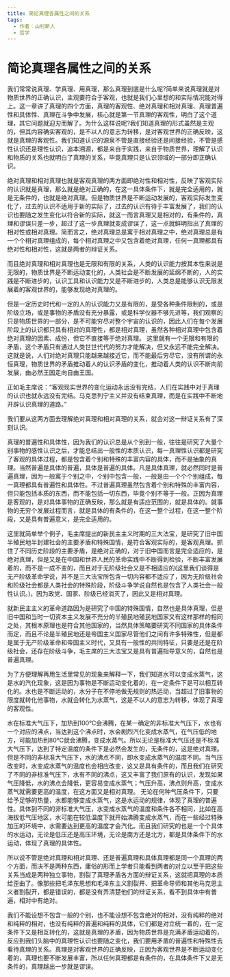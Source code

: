 ```yaml
---
title: 简论真理各属性之间的关系
tags: 
  - 作者：山村新人
  - 哲学
---
```


# 简论真理各属性之间的关系

我们常常说真理、学真理、用真理，那么真理到底是什么呢?简单来说真理就是对物质世界的正确认识，主观要符合于客观，也就是我们心里想的和实际情况能对得上。这一章讲了真理的四个方面，真理的客观性、绝对真理和相对真理、真理普遍性和具体性、真理在斗争中发展，核心就是第一节真理的客观性，明白了这个道理，其它问题就迎刃而解了。为什么这样说呢?我们知道真理的形式虽然是主观的，但其内容确实客观的，是不以人的意志为转移，是对客观世界的正确反映，这就是真理的客观性。我们知道认识的源泉不管是直接经验还是间接经验，不管是感性认识还是理性认识，追本溯源，都是来自于实践，来自于物质世界，理解了认识和物质的关系也就明白了真理的关系，毕竟真理只是认识领域的一部分即正确认识。

绝对真理和相对真理也就是客观真理的两方面即绝对性和相对性，反映了客观实际的认识就是真理，那么就是绝对正确的，在这一具体条件下，就是完全适用的，就是无条件的，也就是绝对真理。但是物质世界是不断运动发展的，客观实际发生变化了，过去的认识不适用于新的实际了，过去的认识有待于丰富发展了，我们的认识也要随之发生变化以符合新的实际，就这一而言真理又是相对的，有条件的，真理和谬误只差一步，超过了这一步真理就变成谬误了，这一点就鲜明指出了真理的相对性或相对真理。简而言之，绝对真理总是寓于相对真理之中，绝对真理总是有一个个相对真理组成的，每个相对真理之中又包含着绝对真理，任何一真理都具有绝对性和相对性，这就是两者的辩证关系。

而且绝对真理和相对真理也是无限和有限的关系，人类的认识能力按其本性来说是无限的，物质世界是不断运动变化的，人类社会是不断发展的延绵不断的，人的实践是不断进步的，认识工具和认识能力又是不断进步的，人类总是能够认识无限发展着的客观世界的，能够发现绝对真理的。

但是一定历史时代和一定的人的认识能力又是有限的，是受各种条件限制的，或是阶级立场，或是事物的矛盾没有充分暴露，或是科学仪器不够先进等，我们观察的只是物质世界的一部分，是不可能穷尽对整个宇宙的认识的，因此人们在每个发展阶段上的认识都只具有相对的真理性，都是相对真理，虽然各种相对真理中包含着绝对真理的因素、成份，但它不直接等于绝对真理。
这里就有一个无限和有限的矛盾，这个矛盾只有通过人类世世代代的努力才能解决，但又永远不能完全解决。这就是说，人们对绝对真理只能越来越接近它，而不能最后穷尽它，没有所谓的永恒真理，物质世界的矛盾推动着人的认识矛盾的变化，推动着人类的认识不断向前发展，由必然王国走向自由王国。

正如毛主席说：“客观现实世界的变化运动永远没有完结，人们在实践中对于真理的认识也就永远没有完结。马克思列宁主义并没有结束真理，而是在实践中不断地开辟认识真理的道路。”

我们要从这两方面去理解绝对真理和相对真理的关系，就会对这一辩证关系有了深刻认识。

真理的普遍性和具体性，因为我们的认识总是从个别到一般，往往是研究了大量个别事物的感性认识之后，才能总结出一般性的本质认识，每一真理性认识都是研究了客观的具体过程，都是包含着个别和特殊的丰富内容的具体，而不是抽象的真理。当然普遍是具体的普遍，具体是普遍的具体。凡是具体真理，就必然同时是普遍真理，因为一般寓于个别之中，个别中包含一般，一般是由一个个个别组成，每一真理都具有普遍性和具体性。不过普遍真理虽然包含着个别和特殊的丰富内容，但只能包括本质的东西，而不能包括一切东西，毕竟个别不等于一般。正因为真理是客观的，是对具体事物的正确反映，那么就是有适应范围的，就是具体的。就事物的无穷个发展过程而言，就是具体的有条件的，在这一整个过程，在这一整个阶段，又是具有普遍意义，是完全适用的。

这里就简单举个例子，毛主席提出的新民主主义时期的三大法宝，是研究了旧中国半殖民地半封建社会的主要矛盾和特殊国情，是符合客观实际的，是客观真理。抓住了不同历史阶段的主要矛盾，是绝对正确的，对于旧中国而言是完全适应的，是绝对真理，但是又是在中国和世界人民的革命实践中不断得到检验，不断丰富发展着的，而不是一成不变的，而且对于无阶级社会又是不相适应的(这里我们谈得是无产阶级革命学说，并不是三大法宝所包含一切内容都不适应了，因为无阶级社会和阶级社会都是人类社会的特殊阶段，阶级斗争学说自然也是包含了人类社会一般性认识。)，因为政党、国家、阶级已经消灭了，因此又是相对真理。

就新民主主义的革命道路因为是研究了中国的特殊国情，自然也是具体真理，但是旧中国和当时一切资本主义发展不充分的半殖民地殖民地国家又有这样那样的相同之处，其根本原理也是符合其他国家的，当然具体策略要研究不同国家的具体条件而定，而且不论是半殖民地还是帝国主义国家尽管他们之间有许多特殊性，但是都是属于无产阶级革命和帝国主义时代，又具有一般性的共同特征，只要是还是在阶级社会，还存在阶级斗争，毛主席的三大法宝又是具有普遍指导意义的，自然也是普遍真理。

为了方便理解再用生活里常见的现象来解释一下，我们知道水可以变成水蒸气，这是水的汽化现象，这是因为事物是不断运动变化着的，在一定条件下是可以相互转化的。水也是不断运动的，水分子在不停地做无规则的热运动，当超过了旧事物的限度就转化他事物，水就会转化为水蒸气，这是不以人的意志为转移，体现了真理的客观性。

水在标准大气压下，加热到100℃会沸腾，在某一确定的非标准大气压下，水也有一个对应的沸点，当达到这个沸点时，水会剧烈汽化变成水蒸气，在气压低的地方，可能加热到80℃就会沸腾，变成水蒸气。所以无论是标准大气压还是不标准大气压下，达到了特定温度的条件下是必然会发生的，无条件的，这是绝对真理。
但是不同的非标准大气压下，水的沸点不同，即水变成水蒸气的温度不同。当气压改变时，水变成水蒸气的温度也会相应改变，这又是具有条件的，而且我们在研究了不同的非标准气压下，水有不同的沸点，这又丰富了我们原有的认识，发现如果气压降低，水的沸点会降低，更容易变成水蒸气；气压升高，沸点则升高，变成水蒸气就需要更高的温度，在这方面又是相对真理。
无论在何种气压条件下，只要给予足够的热量，水都能够变成水蒸气，这是水运动的规律，体现了真理的普遍性。具体到不同的非标准大气压，水变成水蒸气的温度和条件各不相同，比如在高海拔低气压地区，水可能在较低温度下就开始沸腾变成水蒸气，而在一些经过特殊加压的环境中，水需要达到更高的温度才会汽化。而且我们研究的也是一个个具体的水运动，无论是低压还是高压环境，无论是南方还是北方，都是具体条件下的水运动，体现了真理的具体性。

所以说不管是绝对真理和相对真理、还是普遍真理和具体真理都是同一个真理的两个方面，而决不是两种东西，庸俗的形而上学者只能看到两者的对立以至于把这些关系当成是两种独立事物，割裂了真理矛盾各方面的辩证关系，这就把真理的本质给歪曲了。像那些把毛泽东思想和毛泽东主义割裂开、把革命导师和其他马克思主义者割裂开，都是错误的，都是没有弄清楚他们的辩证关系，看不到具体中有普遍，相对中有绝对。

我们不能设想不包含一般的个别，也不能设想不包含绝对的相对，没有纯粹的绝对和纯粹的相对，也没有纯粹的普遍和纯粹的具体，它们都是对立统一着的，在一定条件下又是相互转化的，这就是真理的矛盾，因为物质世界是充满矛盾运动着的，反应到我们头脑中的真理性认识也要随之变化，我们要用矛盾的普遍性和特殊性去看待真理的关系。真理是对客观世界的正确反映，正因为客观世界是不断运动变化着的，真理也要不断发展丰富，所以任何真理都是有条件的，在具体条件下又是无条件的，真理越出一步就是谬误。